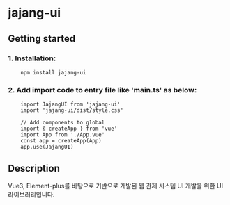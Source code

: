 # jajang-ui

## Getting started

### 1. Installation: 
```
    npm install jajang-ui
```

### 2. Add import code to entry file like 'main.ts' as below:
```
    import JajangUI from 'jajang-ui'  
    import 'jajang-ui/dist/style.css'  

    // Add components to global
    import { createApp } from 'vue'
    import App from './App.vue'
    const app = createApp(App)
    app.use(JajangUI)
```

## Description
Vue3, Element-plus를 바탕으로 기반으로 개발된 웹 관제 시스템 UI 개발을 위한 UI 라이브러리입니다. 


